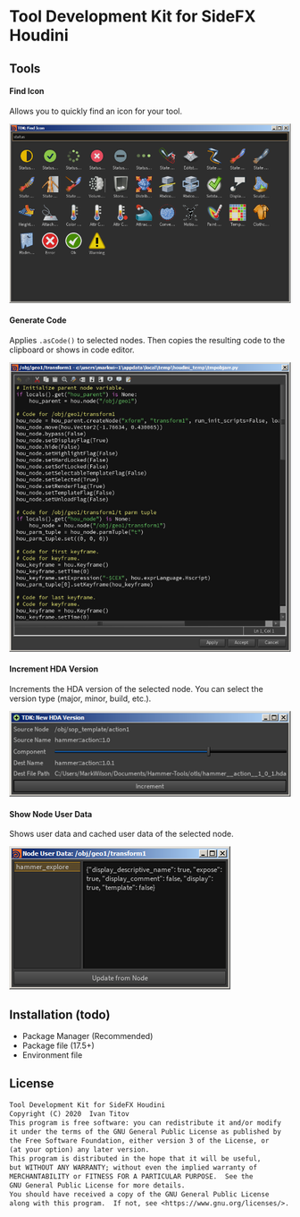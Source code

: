 # Tool Development Kit for SideFX Houdini

## Tools
#### Find Icon
Allows you to quickly find an icon for your tool.

![Find Icon](/images/find_icon.png)

#### Generate Code
Applies `.asCode()` to selected nodes. Then copies the resulting code to the clipboard or shows in code editor.

![Generate Code](/images/generate_code.png)

#### Increment HDA Version
Increments the HDA version of the selected node. You can select the version type (major, minor, build, etc.).

![Increment HDA Version](/images/increment_hda_version.png)

#### Show Node User Data
Shows user data and cached user data of the selected node.

![Show Node User Data](/images/show_node_user_data.png)

## Installation (todo)
- Package Manager (Recommended)
- Package file (17.5+)
- Environment file

## License
```
Tool Development Kit for SideFX Houdini
Copyright (C) 2020  Ivan Titov
This program is free software: you can redistribute it and/or modify
it under the terms of the GNU General Public License as published by
the Free Software Foundation, either version 3 of the License, or
(at your option) any later version.
This program is distributed in the hope that it will be useful,
but WITHOUT ANY WARRANTY; without even the implied warranty of
MERCHANTABILITY or FITNESS FOR A PARTICULAR PURPOSE.  See the
GNU General Public License for more details.
You should have received a copy of the GNU General Public License
along with this program.  If not, see <https://www.gnu.org/licenses/>.
```

